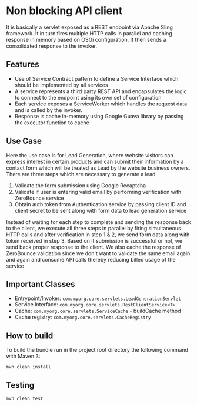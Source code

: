 # Non blocking API client

It is basically a servlet exposed as a REST endpoint via Apache Sling framework. It in turn fires multiple HTTP calls in parallel
and caching response in memory based on OSGi configuration. It then sends a consolidated response to the invoker.

## Features
* Use of Service Contract pattern to define a Service Interface which should be implemented by all services
* A service represents a third party REST API and encapsulates the logic to connect to the endpoint using its own set of configuration
* Each service exposes a ServiceWorker which handles the request data and is called by the invoker.
* Response is cache in-memory using Google Guava library by passing the executor function to cache

## Use Case
Here the use case is for Lead Generation, where website visitors can express interest in certain products and can submit their information
by a contact form which will be treated as Lead by the website business owners. 
There are three steps which are necessary to generate a lead:
1. Validate the form submission using Google Recaptcha
2. Validate if user is entering valid email by performing verification with ZeroBounce service
3. Obtain auth token from Authentication service by passing client ID and client secret to be sent along with form data to 
   lead generation service
  
Instead of waiting for each step to complete and sending the response back to the client, we execute all three steps in parallel
by firing simultaneous HTTP calls and after verification in step 1 & 2, we send form data along with token received in step 3. 
Based on if submission is successful or not, we send back proper response to the client.
We also cache the response of ZeroBounce validation since we don't want to validate the same email again and again and consume
API calls thereby reducing billed usage of the service

## Important Classes
* Entrypoint/Invoker: `com.myorg.core.servlets.LeadGenerationServlet`
* Service Interface: `com.myorg.core.servlets.RestClientService<T>`
* Cache: `com.myorg.core.servlets.ServiceCache` - buildCache method
* Cache registry: `com.myorg.core.servlets.CacheRegistry`

## How to build

To build the bundle run in the project root directory the following command with Maven 3:

    mvn clean install


## Testing

    mvn clean test
